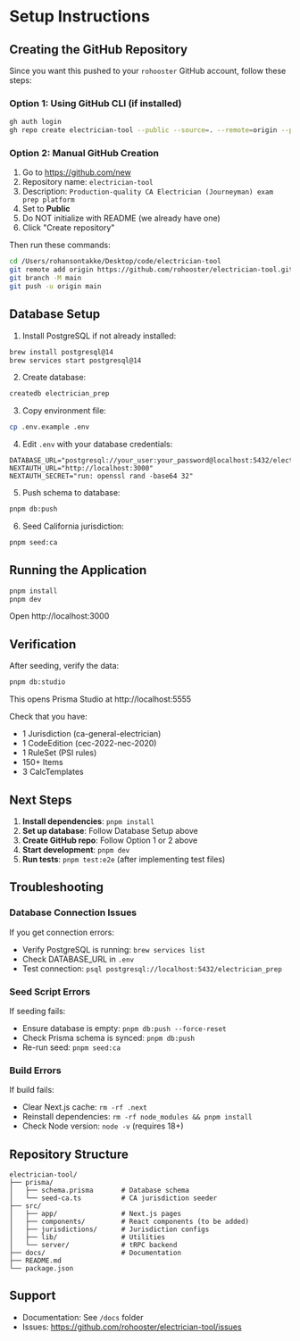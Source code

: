 # Setup Instructions

## Creating the GitHub Repository

Since you want this pushed to your `rohooster` GitHub account, follow these steps:

### Option 1: Using GitHub CLI (if installed)

```bash
gh auth login
gh repo create electrician-tool --public --source=. --remote=origin --push
```

### Option 2: Manual GitHub Creation

1. Go to https://github.com/new
2. Repository name: `electrician-tool`
3. Description: `Production-quality CA Electrician (Journeyman) exam prep platform`
4. Set to **Public**
5. Do NOT initialize with README (we already have one)
6. Click "Create repository"

Then run these commands:

```bash
cd /Users/rohansontakke/Desktop/code/electrician-tool
git remote add origin https://github.com/rohooster/electrician-tool.git
git branch -M main
git push -u origin main
```

## Database Setup

1. Install PostgreSQL if not already installed:
```bash
brew install postgresql@14
brew services start postgresql@14
```

2. Create database:
```bash
createdb electrician_prep
```

3. Copy environment file:
```bash
cp .env.example .env
```

4. Edit `.env` with your database credentials:
```env
DATABASE_URL="postgresql://your_user:your_password@localhost:5432/electrician_prep"
NEXTAUTH_URL="http://localhost:3000"
NEXTAUTH_SECRET="run: openssl rand -base64 32"
```

5. Push schema to database:
```bash
pnpm db:push
```

6. Seed California jurisdiction:
```bash
pnpm seed:ca
```

## Running the Application

```bash
pnpm install
pnpm dev
```

Open http://localhost:3000

## Verification

After seeding, verify the data:

```bash
pnpm db:studio
```

This opens Prisma Studio at http://localhost:5555

Check that you have:
- 1 Jurisdiction (ca-general-electrician)
- 1 CodeEdition (cec-2022-nec-2020)
- 1 RuleSet (PSI rules)
- 150+ Items
- 3 CalcTemplates

## Next Steps

1. **Install dependencies**: `pnpm install`
2. **Set up database**: Follow Database Setup above
3. **Create GitHub repo**: Follow Option 1 or 2 above
4. **Start development**: `pnpm dev`
5. **Run tests**: `pnpm test:e2e` (after implementing test files)

## Troubleshooting

### Database Connection Issues

If you get connection errors:
- Verify PostgreSQL is running: `brew services list`
- Check DATABASE_URL in `.env`
- Test connection: `psql postgresql://localhost:5432/electrician_prep`

### Seed Script Errors

If seeding fails:
- Ensure database is empty: `pnpm db:push --force-reset`
- Check Prisma schema is synced: `pnpm db:push`
- Re-run seed: `pnpm seed:ca`

### Build Errors

If build fails:
- Clear Next.js cache: `rm -rf .next`
- Reinstall dependencies: `rm -rf node_modules && pnpm install`
- Check Node version: `node -v` (requires 18+)

## Repository Structure

```
electrician-tool/
├── prisma/
│   ├── schema.prisma       # Database schema
│   └── seed-ca.ts          # CA jurisdiction seeder
├── src/
│   ├── app/                # Next.js pages
│   ├── components/         # React components (to be added)
│   ├── jurisdictions/      # Jurisdiction configs
│   ├── lib/                # Utilities
│   └── server/             # tRPC backend
├── docs/                   # Documentation
├── README.md
└── package.json
```

## Support

- Documentation: See `/docs` folder
- Issues: https://github.com/rohooster/electrician-tool/issues
